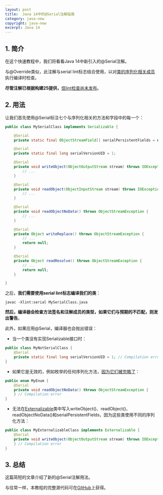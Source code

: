 ```yaml
---
layout: post
title:  Java 14中的@Serial注解指南
category: java-new
copyright: java-new
excerpt: Java 14
---
```


## 1. 简介

在这个快速教程中，我们将看看Java 14中新引入的@Serial注解。

与@Override类似，此注解与serial lint标志结合使用，以对[类的序列化相关成员](https://www.baeldung.com/java-serialization)执行编译时检查。

**尽管注解已根据构建25提供，**[但lint检查尚未发布](https://bugs.openjdk.java.net/browse/JDK-8202056)。

## 2. 用法

让我们首先使用@Serial标注七个与序列化相关的方法和字段中的每一个：

```java
public class MySerialClass implements Serializable {

    @Serial
    private static final ObjectStreamField[] serialPersistentFields = null;

    @Serial
    private static final long serialVersionUID = 1;

    @Serial
    private void writeObject(ObjectOutputStream stream) throws IOException {
        // ...
    }

    @Serial
    private void readObject(ObjectInputStream stream) throws IOException, ClassNotFoundException {
        // ...
    }

    @Serial
    private void readObjectNoData() throws ObjectStreamException {
        // ...
    }

    @Serial
    private Object writeReplace() throws ObjectStreamException {
        // ...
        return null;
    }

    @Serial
    private Object readResolve() throws ObjectStreamException {
        // ...
        return null;
    }

}
```

之后，**我们需要使用serial lint标志编译我们的类**：

```shell
javac -Xlint:serial MySerialClass.java
```

**然后，编译器会检查方法签名和注解成员的类型，如果它们与预期的不匹配，则发出警告**。

此外，如果应用@Serial，编译器也会抛出错误：

-   当一个类没有实现Serializable接口时：

```java
public class MyNotSerialClass {
    @Serial
    private static final long serialVersionUID = 1; // Compilation error
}
```

-   如果它是无效的，例如枚举的任何序列化方法，[因为它们被忽略了](https://docs.oracle.com/en/java/javase/11/docs/specs/serialization/serial-arch.html#serialization-of-enum-constants)：

```java
public enum MyEnum {
    @Serial
    private void readObjectNoData() throws ObjectStreamException {
    } // Compilation error 
}
```

-   无法在[Externalizable](https://www.baeldung.com/java-externalizable)类中写入writeObject()、readObject()、readObjectNoData()和serialPersistentFields，因为这些类使用不同的序列化方法：

```java
public class MyExternalizableClass implements Externalizable {
    @Serial
    private void writeObject(ObjectOutputStream stream) throws IOException {
    } // Compilation error 
}
```

## 3. 总结

这篇简短的文章介绍了新的@Serial注解用法。

与往常一样，本教程的完整源代码可在[GitHub](https://github.com/tuyucheng7/taketoday-tutorial4j/tree/master/java-core-modules/java-14)上获得。